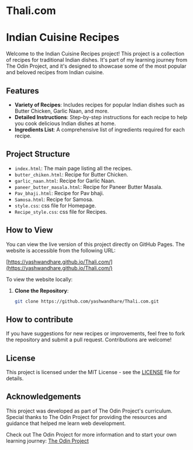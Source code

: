 # Thali.com
# Indian Cuisine Recipes

Welcome to the Indian Cuisine Recipes project! This project is a collection of recipes for traditional Indian dishes. It's part of my learning journey from The Odin Project, and it's designed to showcase some of the most popular and beloved recipes from Indian cuisine.

## Features

- **Variety of Recipes**: Includes recipes for popular Indian dishes such as Butter Chicken, Garlic Naan, and more.
- **Detailed Instructions**: Step-by-step instructions for each recipe to help you cook delicious Indian dishes at home.
- **Ingredients List**: A comprehensive list of ingredients required for each recipe.

## Project Structure

- `index.html`: The main page listing all the recipes.
- `butter_chiken.html`: Recipe for Butter Chicken.
- `garlic_naan.html`: Recipe for Garlic Naan.
- `paneer_butter_masala.html`: Recipe for Paneer Butter Masala.
- `Pav_bhaji.html`: Recipe for Pav bhaji.
- `Samosa.html`: Recipe for Samosa.
- `style.css`: css file for Homepage.
- `Recipe_style.css`: css file for Recipes.

## How to View

You can view the live version of this project directly on GitHub Pages. The website is accessible from the following URL:

[https://yashwandhare.github.io/Thali.com/](https://yashwandhare.github.io/Thali.com/)

To view the website locally:

1. **Clone the Repository**: 
   ```bash
   git clone https://github.com/yashwandhare/Thali.com.git

## How to contribute  

If you have suggestions for new recipes or improvements, feel free to fork the repository and submit a pull request. Contributions are welcome!

## License

This project is licensed under the MIT License - see the [LICENSE](LICENSE) file for details.

## Acknowledgements

This project was developed as part of The Odin Project's curriculum. Special thanks to The Odin Project for providing the resources and guidance that helped me learn web development.

Check out The Odin Project for more information and to start your own learning journey: [The Odin Project](https://www.theodinproject.com/)

